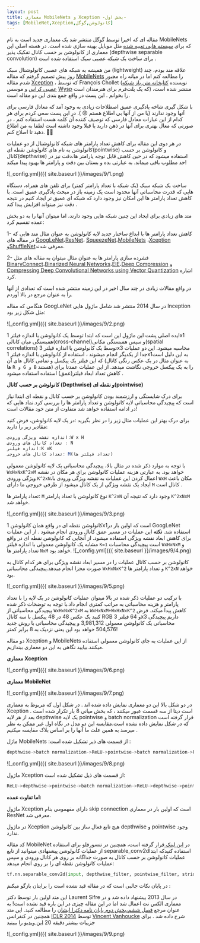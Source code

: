```yaml
---
layout: post
title: معماری MobileNets و Xception -بخش اول-
tags: [MobileNet,Xception,کانولوشن,گوگل]
---
```

مقاله ای که اخیرا توسط گوگل منتشر شد یک معماری جدید است به نام MobileNets که برای [سیستم هایی تعبیه شده](https://en.wikipedia.org/wiki/Embedded_system) مثل موبایل بهینه سازی شده است. در هسته اصلی این معماری از کانولوشن بر حسب کانال تفکیک پذیر (depthwise separable convolution) برای ساخت یک شبکه عصبی سبک استفاده شده است .

من همیشه به شبکه های عصبی کانولوشنال سبک (lightweight) علاقه مند بودم، چند روز پیش تصمیم گرفتم که مقاله [MobileNets](https://arxiv.org/abs/1704.04861) را مطالعه کنم اما در میانه راه مجبور شدم مقاله [Xception](https://arxiv.org/abs/1610.02357) ، که توسط François Chollet (نویسنده [کتابخانه متن باز شبکه عصبی کراس](https://en.wikipedia.org/wiki/Keras) و موسس [Wysp](https://www.wysp.ws/) که یک پلت‌فرم برای هنرمندان است) منتشر شده است، را بخوانم . این پست در واقع جمع بندی این دو مقاله است.

 با شکل گیری شاخه یادگیری عمیق اصطلاحات زیادی به وجود آمد که معادل فارسی برای آنها وجود ندارند (یا من از آنها بی اطلاع هستم 😟 ). در این پست سعی کردم برای هر کدام از این عبارات معادل فارسی که توصیف کننده آن کلمه هست استفاده کنم ، در صورتی که معال بهتری برای آنها در ذهن دارید یا قبلا وجود داشته است لطفا به من اطلاع دهید تا اصلاح کنم. 👌🏻

در هر دوی این مقاله برای کاهش تعداد پارامتر های شبکه کانولوشنال از دو عملیات کانولوشن به نام های کانولوشن نقطه ای(pointwise) و کانولوشن بر حسب کانال(depthwise) استفاده میشود که در حین کاهش قابل توجه پارامتر ها،دقت نیز در حد مطلوب باقی میماند. به عبارتی بده و بستان بین دقت و پارامتر ها بهبود پیدا میکند!

![_config.yml]({{ site.baseurl }}/images/9/1.png)

ساخت یک شبکه سبک (یک شبکه با تعداد پارامتر کمتر) برای تلفن های همراه، دستگاه هایی که قدرت محاسباتی آنها محدود است یک زمینه باز در مبحث یادگیری عمیق است. با کاهش تعداد پارامتر ها این امکان نیز وجود دارد که شبکه ای عمیق تر ایجاد کنیم در نتیجه دقت نیز میتواند افزایش پیدا کند .  

متد های زیادی برای ایجاد این چنین شبکه هایی وجود دارند، اما میتوان آنها را به دو بخش عمده تقسیم کرد: 

1-	کاهش تعداد پارامتر ها با ابداع ساختار جدید لایه کانولوشن 
به عنوان مثال متد هایی که در مقاله های [GoogLeNet](https://arxiv.org/abs/1409.4842)،[ResNet](https://arxiv.org/abs/1512.03385)، [SqueezeNet](https://arxiv.org/abs/1602.07360)،[MobileNets](https://arxiv.org/abs/1704.04861) ،[Xception](https://arxiv.org/abs/1704.04861) و[ShuffleNet](https://arxiv.org/pdf/1707.01083.pdf)معرفی شدند.

2-	فشرده سازی پارامتر ها
به عنوان مثال میتوان به مقاله های مثل [BinaryConnect](https://arxiv.org/abs/1511.00363)،[Binarized Neural Networks](https://arxiv.org/abs/1602.02830)،[EIE](https://arxiv.org/abs/1602.01528)،[Deep Compression](https://arxiv.org/abs/1510.00149) و [Compressing Deep Convolutional Networks using Vector Quantization](https://arxiv.org/abs/1412.6115) اشاره کرد.

در واقع مقالات زیادی در چند سال اخیر در این زمینه منتشر شده است که تعدادی از آنها را به عنوان مرجع در بالا آوردم.

هنگامی که مقاله GoogLeNet در سال 2014 منتشر شد شامل ماژول هایی Inception مثل شکل زیر بود:

 ![_config.yml]({{ site.baseurl }}/images/9/2.png)

ایده اصلی پشت این ماژول این است که ابتدا توسط یک کانولوشن با اندازه فیلتر 1x1 همبستگی میان کانالی(cross-channel)و سپس همبستگی مکانی(spatial correlations) توسط یک کانولوشن یا اندازه فیلتر  3x3 محاسبه میشود. این دو عملیات جدا از یکدیگر انجام میشوند ، استفاده از کانولوشن با اندازه فیلتر  1x1به این دلیل است که این فیلتر یک پیکسل و تمامی کانال های آن (به عنوان مثال در یک عکس رنگی کانال ها `R و G و B` هستند) را به یک پیکسل خروجی نگاشت میدهد. از این عملیات عمدتا برای کاهش تعداد ابعاد فیلتر(عمق) استفاده استفاده میشود .

**کانولوشن بر حسب کانال (Depthwise) و نقطه ای(pointwise)**

برای درک شایستگی و ارزشمند بودن کانولوشن بر حسب کانال و نقطه ای ابتدا نیاز است که پیچیدگی محاسباتی لایه کانولوشن و تعداد پارامتر ها را بررسی کرد.نماد هایی که در ادامه استفاده خواهد شد متفاوت از متن خود مقالات است!

برای درک بهتر این عملیات مثال زیر را در نظر بگیرید :در یک لایه کانولوشن، فرض کنید مقادیر زیر را دارید:

```javascript
اندازه نقشه ویژگی ورودی:W x H
تعداد کانال های ورودی : N
اندازه فیلتر:K xK
تعداد کانال های خروجی: M(تعداد فیلتر ها)
```

با توجه به موارد ذکر شده در مثال بالا، پیچیدگی محاسباتی یک لایه کانولوشن معمولی
  `WxHxNxK^2xM` خواهد بود. به عبارتی هزینه عملیات کانولوشن برای هر مکان در  نقشه ویژگی ورودی `K^2xN`،اعمال کردن این عملیات به  نقشه ویژگی ورودی با `WxH` مکان باعث ایجاد یک نقشه ویژگی از یک کانال میشود از طرفی خروجی ما دارای `M` کانال است .

تعداد پارامتر ها: `M` نوع کانولوشن با تعداد پارامتر `K^2xN`  وجود دارد که نتیجه آن `K^2xNxM` خواهد شد.

![_config.yml]({{ site.baseurl }}/images/9/3.png)

کانولوشن نقطه ای در واقع همان کانولوشن  1x1است که اولین بار در GoogLeNet استفاده شد. **نکته** این عملیات در مسیر عمق کانال ورودی انجام میشود . از این عملیات برای کاهش ابعاد نقشه ویژگی استفاده میشود. از آنجایی که کانولوشن نقطه ای در واقع مشابه یک کانولوشن معمولی با اندازه فیلتر `K=1` است پیچیدگی محاسبات `WxHxNxM` و تعداد پارامتر ها `NxM` خواهد بود.
![_config.yml]({{ site.baseurl }}/images/9/4.png)

کانولوشن بر حسب کانال عملیات را در مسیر ابعاد نقشه ویژگی  برای هر کدام کانال  به صورت مجزا انجام میدهد.پیچیدگی محاسباتی `WxHxNxK^2` و تعداد پارامتر ها `K^2xN` خواهد بود.

![_config.yml]({{ site.baseurl }}/images/9/5.png)

با ترکیب دو عملیات ذکر شده در بالا میتوان عملیات کانولوشن در یک لایه را با تعداد پارامتر و هزینه محاسباتی به مراتب کمتری انجام داد.با توجه به توضحات ذکر شده پیچیدگی محاسباتی از `WxHxNxK^2xM` به `WxHxNxM+WxHxNxK^2` کاهش پیدا میکند. فرض کنید یک عکس 48 در 48 پیکسل با سه کانال RGB و 64 فیلتر 3x3 داریم پیچیدگی محاسباتی یک کانولوشن معمولی 3,981,312 و پیچیدگی محاسباتی با روش جدید 504,576 خواهد بود این یعنی نزدیک به 8 برابر کمتر!

دو مقاله Xception و MobileNets از این عملیات به جای کانولوشن معمولی استفاده میکنند.بیایید نگاهی به این دو معماری بیندازیم.

**معماری Xception**

![_config.yml]({{ site.baseurl }}/images/9/6.png)

**معماری MobileNet**

![_config.yml]({{ site.baseurl }}/images/9/7.png)

در دو شکل بالا این دو معماری نمایش داده شده اند . در شکل اول که مربوط به معماری Xception است دیتا از سه قسمت عبور میکنند ، که بخش میانی 8 بار تکرار شده است . بعد از هر لایه depthwise یک لایه pointwise و batch normalization قرار گرفته است که در شکل نمایش داده نشده است.مقایسه این دو مدل در نگاه اول غیر ممکن به نظر میرسد به همین علت ما آنها را بر اساس بلاک مقایسه میکنیم .

ماژل MobileNets :از قسمت های ذیر تشکیل شده است :

```python
depthwise->batch normalization->ReLU->pointwise->batch normalization->ReLU
```

![_config.yml]({{ site.baseurl }}/images/9/8.png)


ماژول Xception  از قسمت های ذیل تشکیل شده است:

```python
ReLU->depthwise->pointwise->batch normalization->ReLU->depthwise->pointwise->batch normalization->ReLU->depthwise->pointwise->batch normalization+identity mapping
```

**اما تفاوت عمده:**

ماژول Xception  دارای مفهمومی بنام skip connection است که اولین بار در معماری ResNet معرفی شد. 

در ماژول Xception  هیچ تابع فعال ساز بین کانولوشن depthwise  و pointwise  وجود ندارد.

کد مقاله MobileNet در [این لینک ](https://github.com/lyk125/MobileNet-1) قرار گرفته است، همچنین در تنسورفلو برای استفاده از عملیات کانولوشن پیشنهادی میتوانید از تابع separable_conv2dاستفاده کنیدکه ابتدا عملیات کانولوشن بر حسب کانال به صورت جداگانه بر روی هر کانال ورودی و سپس عملیات کانولوشن نقطه ای را بر روی انجام میدهد:

```python
tf.nn.separable_conv2d(input, depthwise_filter, pointwise_filter, strides, padding, rate=None, name=None)
```

در پایان نکات جالبی است که در مقاله قید نشده است را برایتان بازگو میکنم :

این متد اولین بار توسط دکتر Laurent Sifre در سال 2013 پیشنهاد داده شد و در معماری الکس نت اعمال شد اما در این مقاله چیزی در این باره قید نشده است! به عنوان مرجع [فصل ششم،بخش دوم پایان نامه دکترا ایشان](http://www.di.ens.fr/data/publications/papers/phd_sifre.pdf) را مطالعه کنید. این متد همچنین در کنفرانس [ICLR 2014](https://sites.google.com/site/representationlearning2014/) توسط [Vincent Vanhoucke](https://research.google.com/pubs/VincentVanhoucke.html) شرح داده شد . برای جزییات بیشتر دقیقه 20 [این ویدیو](https://youtu.be/VhLe-u0M1a8?t=1213) را ببینید

![_config.yml]({{ site.baseurl }}/images/9/9.png)
